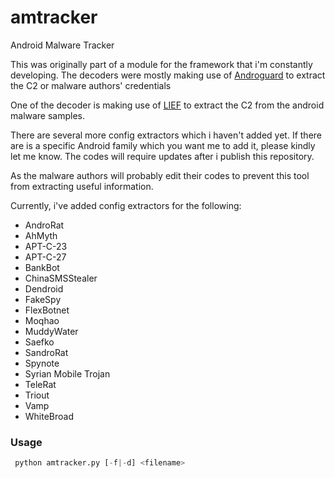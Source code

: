 # amtracker
Android Malware Tracker

This was originally part of a module for the framework that i'm constantly developing. The decoders were mostly making use of [Androguard](https://github.com/androguard) to extract the C2 or malware authors' credentials

One of the decoder is making use of [LIEF](https://github.com/lief-project/LIEF) to extract the C2 from the android malware samples.

There are several more config extractors which i haven't added yet.  If there are is a specific Android family which you want me to add it, please kindly let me know. The codes will require updates after i publish this repository.  

As the malware authors will probably edit their codes to prevent this tool from extracting useful information.

Currently, i've added config extractors for the following:
- AndroRat
- AhMyth
- APT-C-23
- APT-C-27
- BankBot
- ChinaSMSStealer
- Dendroid
- FakeSpy
- FlexBotnet
- Moqhao
- MuddyWater
- Saefko
- SandroRat
- Spynote
- Syrian Mobile Trojan
- TeleRat
- Triout
- Vamp
- WhiteBroad

### Usage
```python
 python amtracker.py [-f|-d] <filename>
```
